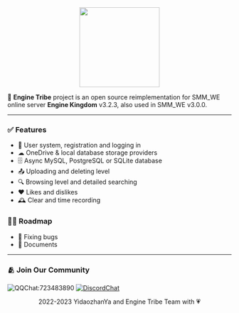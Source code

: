 <div align="center">
  <img src="https://raw.githubusercontent.com/EngineTribe/Server/main/assets/enginetribe.png" width="180px">
  <br>
</div>

📡 **Engine Tribe** project is an open source reimplementation for SMM_WE online server **Engine Kingdom** v3.2.3, also used in SMM_WE v3.0.0.

---

### ✅ Features

- 👥 User system, registration and logging in
- ☁ OneDrive & local database storage providers
- 🗄️ Async MySQL, PostgreSQL or SQLite database
- 📤 Uploading and deleting level
- 🔍 Browsing level and detailed searching
- ❤ Likes and dislikes
- 🕰️ Clear and time recording

### 🚵‍♀️ Roadmap

- 🐛 Fixing bugs
- 📗 Documents

<!--
### 🕰️ Legacy Client Support

Engine Tribe also has limited support to patched 3.1.1 "legacy" client. To play with 3.1.1 client, you have to modify legacy routes to 3.2.3 ones.
-->

---

### 🫂 Join Our Community

![QQChat:723483890](https://img.shields.io/badge/QQ%20Group-723483890-faad01?style=flat&logo=tencentqq) [![DiscordChat](https://img.shields.io/badge/Discord-Chat-5865f2?style=flat&logo=discord)](https://discord.gg/enginekingdom)

<div align="center">2022-2023 YidaozhanYa and Engine Tribe Team with 💗</div>
